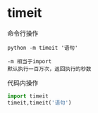 # timeit

命令行操作

```shell
python -m timeit '语句'

-m 相当于import
默认执行一百万次，返回执行的秒数
```

代码内操作

```python
import timeit
timeit,timeit('语句')
```

